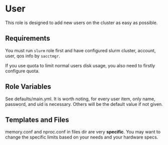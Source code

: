 User
=========

This role is designed to add new users on the cluster as easy as possible.

Requirements
------------

You must run `slurm` role first and have configured slurm cluster, account, user, qos info by `sacctmgr`.

If you use quota to limit normal users disk usage, you also need to firstly configure quota.

Role Variables
--------------

See defaults/main.yml. It is worth noting, for every user item, only name, password, and uid is necessary. Others will be the default value if not given.

Templates and Files
--------------
memory.conf and nproc.conf in files dir are very **specific**. You may want to change the specific limits based on your needs and your hardware specs.